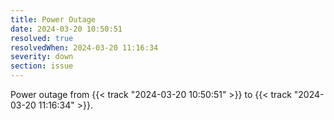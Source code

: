 ```yaml
---
title: Power Outage
date: 2024-03-20 10:50:51
resolved: true
resolvedWhen: 2024-03-20 11:16:34
severity: down
section: issue
---
```


Power outage from {{< track "2024-03-20 10:50:51" >}} to {{< track "2024-03-20 11:16:34" >}}.
